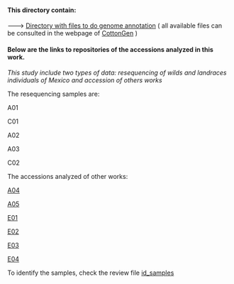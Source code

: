 #### This directory contain: 

---> [Directory with files to do genome annotation](https://github.com/Melcatus/genomic_cotton/tree/master/data/annotation) ( all available files can be consulted in the webpage of [CottonGen](https://www.cottongen.org/data/download/genome_tetraploid/AD1#CM) )

#### Below are the links to repositories of the accessions analyzed in this work.

*This study include two types of data: resequencing of wilds and landraces individuals of Mexico and accession of others works*

The resequencing samples are: 

A01

C01

A02

A03

C02

The accessions analyzed of other works:  

[A04](https://trace.ncbi.nlm.nih.gov/Traces/sra/?run=SRR1975549)

[A05](https://trace.ncbi.nlm.nih.gov/Traces/sra/?run=SRR1536369)

[E01](https://www.cottongen.org/data/download/genome_tetraploid/AD1)

[E02](https://trace.ncbi.nlm.nih.gov/Traces/sra/?run=SRR1536367)

[E03](https://trace.ncbi.nlm.nih.gov/Traces/sra/?run=SRR1536365)

[E04](https://trace.ncbi.nlm.nih.gov/Traces/sra/?run=SRR1536364)


To identify the samples, check the review file [id_samples](https://github.com/Melcatus/genomic_cotton/blob/master/meta/id_samples.txt)
